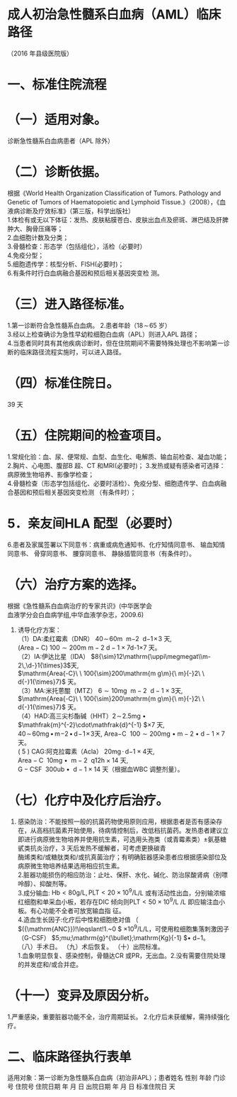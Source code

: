 # 成人初治急性髓系白血病（AML）临床路径  
（2016 年县级医院版）  
# 一、标准住院流程  
# （一）适用对象。  
诊断急性髓系白血病患者（APL 除外）  
# （二）诊断依据。  
根据《World Health Organization Classification of  Tumors.  Pathology  and  Genetic  of  Tumors  of  Haematopoietic and Lymphoid Tissue.》（2008），《血液病诊断及疗效标准》（第三版，科学出版社）  
1.体检有或无以下体征：发热、皮肤粘膜苍白、皮肤出血点及瘀斑、淋巴结及肝脾肿大、胸骨压痛等；  
2.血细胞计数及分类；  
3.骨髓检查：形态学（包括组化），活检（必要时）  
4.免疫分型；  
5.细胞遗传学：核型分析、FISH(必要时)；  
6.有条件时行白血病融合基因和预后相关基因突变检 测。  
# （三）进入路径标准。  
1.第一诊断符合急性髓系白血病。 2.患者年龄（$18\!\sim\!65$ 岁）  
3.经以上检查确诊为急性早幼粒细胞白血病（APL）则进入APL 路径；  
4.当患者同时具有其他疾病诊断时，但在住院期间不需要特殊处理也不影响第一诊断的临床路径流程实施时，可以进入路径。  
# （四）标准住院日。  
39 天  
# （五）住院期间的检查项目。  
1.常规化验：血、尿、便常规、血型、血生化、电解质、输血前检查、凝血功能；          2.胸片、心电图、腹部B 超、CT 和MRI(必要时)； 3.发热或疑有感染者可选择：病原微生物培养、影像学检查；  
4.骨髓检查（形态学包括组化、必要时活检）、免疫分型、细胞遗传学、白血病融合基因和预后相关基因突变检测 （有条件时）；  
# 5．亲友间HLA 配型（必要时）  
6.患者及家属签署以下同意书：病重或病危通知书、化疗知情同意书、 输血知情同意书、 骨穿同意书、 腰穿同意书、 静脉插管同意书（有条件时）。  
# （六）治疗方案的选择。  
根据《急性髓系白血病治疗的专家共识》(中华医学会  
血液学分会白血病学组,中华血液学杂志，2009.6)  
1. 诱导化疗方案：  
（1）DA:柔红霉素（DNR） $40\!\sim\!60\mathrm{{m}\ \ m\mathrm{{-}2\ \ d\mathrm{{-}1\!\times\!3}}}$ 天,  
$\mathrm{(Area-C)\ }100{\sim}200\mathrm{m}\ \mathrm{m}{-}2\ \mathrm{d}{-}1{\times}7$d-1×7 天。  
（2）IA:伊达比星（IDA） $8{\sim}12\mathrm{\uppi\megmegat\\m-2\,\d-}1{\times}3$天,  
$\mathrm{Area{-C}\ \ 100{\sim}200\mathrm{m g\m}{\ m}{-}2\ \ d{-}1{\times}7}$ 天。  
（3）MA:米托蒽醌（MTZ） $6{\sim}10\mathrm{{m}g\ \ m{-}2\ \ d{-}1\times3}$天,  
$\mathrm{Area{-C}\ \ 100{\sim}200\mathrm{m g\m}{\ m}{-}2\ \ d{-}1{\times}7}$ 天。  
（4）HAD:高三尖杉酯碱（HHT）$2\!\sim\!2$.5mg • $\mathfrak{m}^{-2}\cdot\mathfrak{d}^{-1}
$$\times7$ 天,  
$40\!\sim\!60\mathrm{mg}\,\bullet\,\mathrm{m}\!\mathrm{-2}\,\bullet\,\mathrm{d}\!\mathrm{-}\!1\!\times\!3$天, $\mathrm{Area{-C}\ \ 100{\sim}200\mathrm{m g\ \bullet\ m{-}2\ \bullet\ d{-}1\times7}}$ 天。  
( 5 )  CAG:阿克拉霉素（Acla） ${20\mathrm{mg}}\,\cdot\,\mathrm{d-}1\times4$天,  
$\mathrm{Area-C\ \ 10mg\:\bullet\:\ m-2\:\ \mathrm{q}12\mathrm{h}\times14}$ 天,  
$\mathrm{G-CSF\:\:300ub\:\bullet\:\:d-1\times14}$ 天（根据血WBC 调整剂量）。  
# （七）化疗中及化疗后治疗。  
1. 感染防治：不能按照一般的抗菌药物使用原则应用，根据患者是否有感染存在，从高档抗菌素开始使用，待病情控制后，改低档抗菌药。发热患者建议立即进行病原微生物培养并使用抗生素，可选用头孢类（或青霉素类）±氨基糖甙类抗炎治疗，3 天后发热不缓解者，可考虑更换碳青  
酶烯类和/或糖肽类和/或抗真菌治疗；有明确脏器感染患者应根据感染部位及病原微生物培养结果选用相应抗生素。  
2.脏器功能损伤的相应防治：止吐、保肝、水化、碱化、防治尿酸肾病（别嘌呤醇）、抑酸剂等。  
3.成分输血: $\mathrm{Hb<80g/L,P L T<20{\times}10^{9}/L}$/L 或有活动性出血，分别输浓缩红细胞和单采血小板，若存在DIC 倾向则PLT$<50{\times}10^{9}/\mathrm{L}$ /L 即应输注血小板。有心功能不全者可放宽输血指 征。  
4.造血生长因子:化疗后中性粒细胞绝对值 （ $({\mathrm{ANC}})\!\leqslant\!1.~0
$ $\times10^{9}/\mathrm{L}$/L，可使用粒细胞集落刺激因子（G-CSF） $5\;mu\;\mathrm{g}^{\bullet}\;\mathrm{Kg}{-1}
$• $\mathrm{d}{-1}$。  
（八）手术日。 （九）术后恢复。 （十）出院标准。  
1.血象明显恢复、感染控制，骨髓达CR 或PR，无出血。2.没有需要住院处理的并发症和/或合并症。  
#     （十一）变异及原因分析。  
1.严重感染，重要脏器功能不全，治疗周期延长。 2.化疗后未获缓解，需持续强化疗。  
# 二、临床路径执行表单  
适用对象：第一诊断为急性髓系白血病（初治非APL）；患者姓名             性别    年龄        门诊号         住院号           住院日期       年  月  日   出院日期      年  月   日  标准住院日      天  
